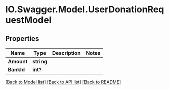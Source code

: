 # IO.Swagger.Model.UserDonationRequestModel
## Properties

Name | Type | Description | Notes
------------ | ------------- | ------------- | -------------
**Amount** | **string** |  | 
**BankId** | **int?** |  | 

[[Back to Model list]](../README.md#documentation-for-models) [[Back to API list]](../README.md#documentation-for-api-endpoints) [[Back to README]](../README.md)

